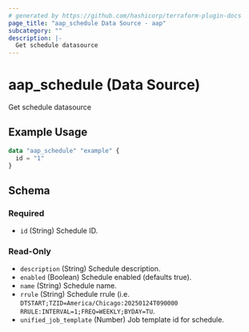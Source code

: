 ```yaml
---
# generated by https://github.com/hashicorp/terraform-plugin-docs
page_title: "aap_schedule Data Source - aap"
subcategory: ""
description: |-
  Get schedule datasource
---
```


# aap_schedule (Data Source)

Get schedule datasource

## Example Usage

```terraform
data "aap_schedule" "example" {
  id = "1"
}
```

<!-- schema generated by tfplugindocs -->
## Schema

### Required

- `id` (String) Schedule ID.

### Read-Only

- `description` (String) Schedule description.
- `enabled` (Boolean) Schedule enabled (defaults true).
- `name` (String) Schedule name.
- `rrule` (String) Schedule rrule (i.e. `DTSTART;TZID=America/Chicago:20250124T090000 RRULE:INTERVAL=1;FREQ=WEEKLY;BYDAY=TU`.
- `unified_job_template` (Number) Job template id for schedule.

